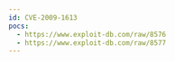 ```yaml
---
id: CVE-2009-1613
pocs:
  - https://www.exploit-db.com/raw/8576
  - https://www.exploit-db.com/raw/8577
---
```

